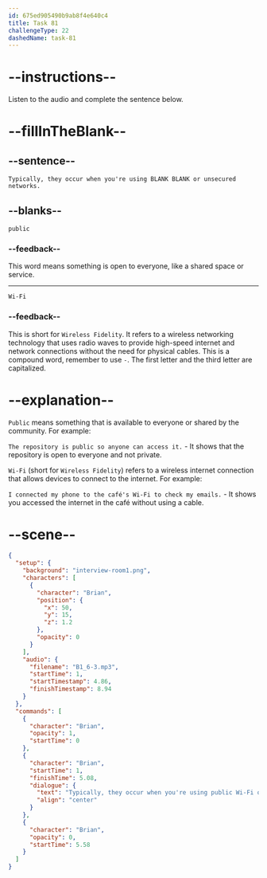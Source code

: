 ```yaml
---
id: 675ed905490b9ab8f4e640c4
title: Task 81
challengeType: 22
dashedName: task-81
---
```


<!-- (Audio) Brian: Typically, they occur when you're using public Wi-Fi or unsecured networks. -->

# --instructions--

Listen to the audio and complete the sentence below.

# --fillInTheBlank--

## --sentence--

`Typically, they occur when you're using BLANK BLANK or unsecured networks.`

## --blanks--

`public`

### --feedback--

This word means something is open to everyone, like a shared space or service.

---

`Wi-Fi`

### --feedback--

This is short for `Wireless Fidelity`. It refers to a wireless networking technology that uses radio waves to provide high-speed internet and network connections without the need for physical cables. This is a compound word, remember to use `-`. The first letter and the third letter are capitalized.

# --explanation--

`Public` means something that is available to everyone or shared by the community. For example: 

`The repository is public so anyone can access it.` - It shows that the repository is open to everyone and not private.

`Wi-Fi` (short for `Wireless Fidelity`) refers to a wireless internet connection that allows devices to connect to the internet. For example:

`I connected my phone to the café's Wi-Fi to check my emails.` - It shows you accessed the internet in the café without using a cable.

# --scene--

```json
{
  "setup": {
    "background": "interview-room1.png",
    "characters": [
      {
        "character": "Brian",
        "position": {
          "x": 50,
          "y": 15,
          "z": 1.2
        },
        "opacity": 0
      }
    ],
    "audio": {
      "filename": "B1_6-3.mp3",
      "startTime": 1,
      "startTimestamp": 4.86,
      "finishTimestamp": 8.94
    }
  },
  "commands": [
    {
      "character": "Brian",
      "opacity": 1,
      "startTime": 0
    },
    {
      "character": "Brian",
      "startTime": 1,
      "finishTime": 5.08,
      "dialogue": {
        "text": "Typically, they occur when you're using public Wi-Fi or unsecured networks.",
        "align": "center"
      }
    },
    {
      "character": "Brian",
      "opacity": 0,
      "startTime": 5.58
    }
  ]
}
```

